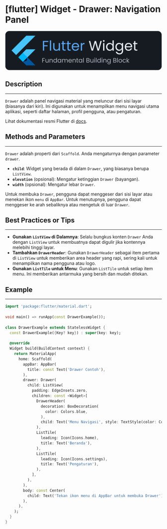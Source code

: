 # [flutter] Widget - Drawer: Navigation Panel

![widget](https://raw.githubusercontent.com/oujisan/OuVault/main/img/flutter-widget.png)

## Description
---
`Drawer` adalah panel navigasi material yang meluncur dari sisi layar (biasanya dari kiri). Ini digunakan untuk menampilkan menu navigasi utama aplikasi, seperti daftar halaman, profil pengguna, atau pengaturan.

Lihat dokumentasi resmi Flutter di [docs](https://api.flutter.dev/flutter/material/Drawer-class.html).

## Methods and Parameters
---
`Drawer` adalah properti dari `Scaffold`. Anda mengaturnya dengan parameter `drawer`.
* **`child`**: Widget yang berada di dalam `Drawer`, yang biasanya berupa `ListView`.
* **`elevation`** (opsional): Mengatur ketinggian `Drawer` (bayangan).
* **`width`** (opsional): Mengatur lebar `Drawer`.

Untuk membuka `Drawer`, pengguna dapat menggeser dari sisi layar atau menekan ikon `menu` di `AppBar`. Untuk menutupnya, pengguna dapat menggeser ke arah sebaliknya atau mengetuk di luar `Drawer`.

## Best Practices or Tips
---
* **Gunakan `ListView` di Dalamnya**: Selalu bungkus konten `Drawer` Anda dengan `ListView` untuk membuatnya dapat digulir jika kontennya melebihi tinggi layar.
* **Tambahkan `DrawerHeader`**: Gunakan `DrawerHeader` sebagai item pertama di `ListView` untuk memberikan area header yang rapi, sering kali untuk menampilkan nama pengguna atau logo.
* **Gunakan `ListTile` untuk Menu**: Gunakan `ListTile` untuk setiap item menu. Ini memberikan antarmuka yang bersih dan mudah ditekan.

## Example
---
```dart
import 'package:flutter/material.dart';

void main() => runApp(const DrawerExample());

class DrawerExample extends StatelessWidget {
  const DrawerExample({Key? key}) : super(key: key);

  @override
  Widget build(BuildContext context) {
    return MaterialApp(
      home: Scaffold(
        appBar: AppBar(
          title: const Text('Drawer Contoh'),
        ),
        drawer: Drawer(
          child: ListView(
            padding: EdgeInsets.zero,
            children: const <Widget>[
              DrawerHeader(
                decoration: BoxDecoration(
                  color: Colors.blue,
                ),
                child: Text('Menu Navigasi', style: TextStyle(color: Colors.white, fontSize: 24)),
              ),
              ListTile(
                leading: Icon(Icons.home),
                title: Text('Beranda'),
              ),
              ListTile(
                leading: Icon(Icons.settings),
                title: Text('Pengaturan'),
              ),
            ],
          ),
        ),
        body: const Center(
          child: Text('Tekan ikon menu di AppBar untuk membuka Drawer'),
        ),
      ),
    );
  }
}
